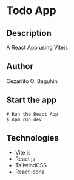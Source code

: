 # Todo App

## Description
A React App using Vitejs

## Author
Cezarlito O. Baguhin

## Start the app
```
# Run the React App
$ npm run dev
```

## Technologies

- Vite js
- React js
- TailwindCSS
- React icons
